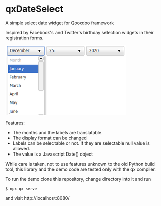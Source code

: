 # qxDateSelect
A simple select date widget for Qooxdoo framework

Inspired by Facebook's and Twitter's birthday selection widgets in their registration forms.

![how it looks](https://raw.githubusercontent.com/voger/qxDateSelect/fix_image/screenshoots/screenshoot.png)

Features:

* The months and the labels are translatable.
* The display format can be changed
* Labels can be selectable or not. If they are selectable null value is allowed.
* The value is a Javascript Date() object

While care is taken, not to use features unknown to the old Python build tool, this library and
the demo code are tested only with the qx compiler.


To run the demo clone this repository, change directory into it and run

```console
$ npx qx serve
```

and visit http://localhost:8080/


